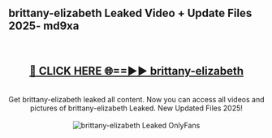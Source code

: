<h2>brittany-elizabeth Leaked Video + Update Files 2025- md9xa</h2>
<br>
<div align="center">
<h2><a href="https://libra.edu.pl?brittany-elizabeth" rel="nofollow">🔴 CLICK HERE 🌐==►► brittany-elizabeth</a></h2>
<br>
Get brittany-elizabeth leaked all content. Now you can access all videos and pictures of brittany-elizabeth Leaked. New Updated Files 2025!
<br>
<br>
<a href="https://libra.edu.pl?brittany-elizabeth" rel="nofollow" data-target="animated-image.originalLink"><img src="https://i.ibb.co.com/WyWwxjT/player-gif2.gif" alt="brittany-elizabeth Leaked OnlyFans" style="max-width: 100%; display: inline-block;" data-target="animated-image.originalImage"></a>
</div>
<br>